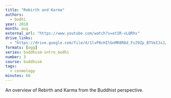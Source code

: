 ```yaml
---
title: "Rebirth and Karma"
authors:
  - bodhi
year: 2018
month: aug
external_url: "https://www.youtube.com/watch?v=etIR-vLQRhs"
drive_links:
  - "https://drive.google.com/file/d/1lvP8cHIlGnMR8R8d_Fs29Zp_BTVeIJxJ/view?usp=sharing"
formats: [ogg]
series: buddhism-intro_bodhi
number: 3
course: buddhism
tags:
  - cosmology
minutes: 66
---
```


An overview of Rebirth and Karma from the Buddhist perspective.


